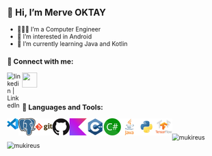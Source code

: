 ## 👋 Hi, I’m Merve OKTAY
- 👩🏻‍🎓 I’m a Computer Engineer
- 👀 I’m interested in Android
- 🌱 I’m currently learning Java and Kotlin



### 📩 Connect with me:

[<img align="left" alt="linkedin | LinkedIn" width="35px" src="https://raw.githubusercontent.com/peterthehan/peterthehan/master/assets/linkedin.svg" />][linkedin]
[<img align="left" height="35" width="35" src="https://cdn.jsdelivr.net/npm/simple-icons@v4/icons/gmail.svg" />][gmail]

<br />

[gmail]: mailto:merve.oktay@hotmail.com
[linkedin]: https://www.linkedin.com/in/merve-oktay-392a24207/
<br />



### 🔧 Languages and Tools:
[<img align="left" alt="Visual Studio Code" width="26px" src="https://raw.githubusercontent.com/github/explore/80688e429a7d4ef2fca1e82350fe8e3517d3494d/topics/visual-studio-code/visual-studio-code.png" />][vsCode]
[<img align="left" alt="PostgreSql" width="40px" src="https://raw.githubusercontent.com/github/explore/80688e429a7d4ef2fca1e82350fe8e3517d3494d/topics/postgresql/postgresql.png" />][postgresql]
[<img align="left" alt="Git" width="40px" src="https://raw.githubusercontent.com/github/explore/80688e429a7d4ef2fca1e82350fe8e3517d3494d/topics/git/git.png" />][git]
[<img align="left" alt="GitHub" width="40px" src="https://raw.githubusercontent.com/github/explore/78df643247d429f6cc873026c0622819ad797942/topics/github/github.png" />][github]
[<img align="left" alt="Kotlin" width="40px" src="https://raw.githubusercontent.com/github/explore/80688e429a7d4ef2fca1e82350fe8e3517d3494d/topics/kotlin/kotlin.png" />][kotlin]
[<img align="left" alt="C++" width="40px" src="https://raw.githubusercontent.com/github/explore/78df643247d429f6cc873026c0622819ad797942/topics/cpp/cpp.png" />][cpp]
[<img align="left" alt="C#" width="40px" src="https://raw.githubusercontent.com/github/explore/78df643247d429f6cc873026c0622819ad797942/topics/csharp/csharp.png" />][csharp]
[<img align="left" alt="Java" width="40px" src="https://raw.githubusercontent.com/github/explore/80688e429a7d4ef2fca1e82350fe8e3517d3494d/topics/java/java.png" />][java]
[<img align="left" alt="Python" width="40px" src="https://raw.githubusercontent.com/github/explore/cebd63002168a05a6a642f309227eefeccd92950/topics/python/python.png" />][python]
[<img align="left" alt="TensorFlow" width="40px" src="https://raw.githubusercontent.com/github/explore/80688e429a7d4ef2fca1e82350fe8e3517d3494d/topics/tensorflow/tensorflow.png" />][tensorflow]

<br />


[kotlin]: https://kotlinlang.org/
[java]: https://www.w3schools.com/java/
[cpp]: https://www.cplusplus.com/
[csharp]:https://www.w3schools.com/cs/index.php/
[python]: https://www.python.org/
[tensorflow]: https://www.tensorflow.org/
[vsCode]: https://code.visualstudio.com/
[postgresql]: https://www.postgresql.org/
[git]: https://git-scm.com/
[github]: https://github.com/merveoktay/


<br />



<img height="160em" align="center" src="https://github-readme-stats.vercel.app/api?username=merveoktay&show_icons=true&locale=en&theme=tokyonight&include_all_commits=true&count_private=true" alt="mukireus"/>
<img height="160em" align="center" src="https://github-readme-stats.vercel.app/api/top-langs?username=merveoktay&show_icons=true&locale=en&layout=compact&langs_count=8&theme=tokyonight" alt="mukireus"/>
